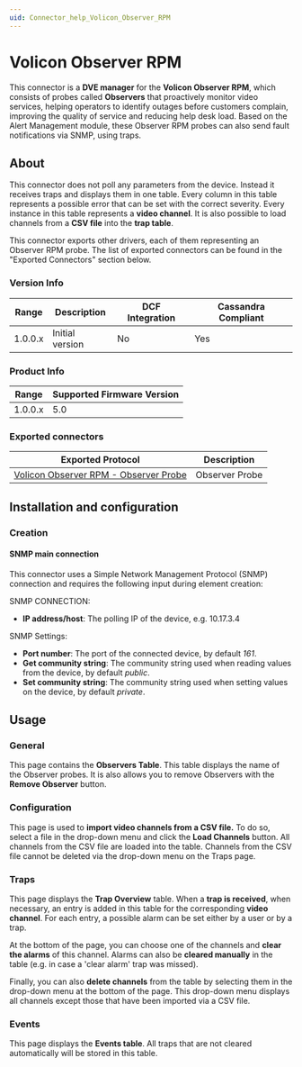 ```yaml
---
uid: Connector_help_Volicon_Observer_RPM
---
```


# Volicon Observer RPM

This connector is a **DVE manager** for the **Volicon Observer RPM**, which consists of probes called **Observers** that proactively monitor video services, helping operators to identify outages before customers complain, improving the quality of service and reducing help desk load. Based on the Alert Management module, these Observer RPM probes can also send fault notifications via SNMP, using traps.

## About

This connector does not poll any parameters from the device. Instead it receives traps and displays them in one table. Every column in this table represents a possible error that can be set with the correct severity. Every instance in this table represents a **video channel**. It is also possible to load channels from a **CSV file** into the **trap table**.

This connector exports other drivers, each of them representing an Observer RPM probe. The list of exported connectors can be found in the "Exported Connectors" section below.

### Version Info

| **Range** | **Description** | **DCF Integration** | **Cassandra Compliant** |
|------------------|-----------------|---------------------|-------------------------|
| 1.0.0.x          | Initial version | No                  | Yes                     |

### Product Info

| Range | Supported Firmware Version |
|------------------|-----------------------------|
| 1.0.0.x          | 5.0                         |

### Exported connectors

| **Exported Protocol**                                                                                        | **Description** |
|--------------------------------------------------------------------------------------------------------------|-----------------|
| [Volicon Observer RPM - Observer Probe](xref:Connector_help_Volicon_Observer_RPM_-_Observer_Probe) | Observer Probe  |

## Installation and configuration

### Creation

#### SNMP main connection

This connector uses a Simple Network Management Protocol (SNMP) connection and requires the following input during element creation:

SNMP CONNECTION:

- **IP address/host**: The polling IP of the device, e.g. 10.17.3.4

SNMP Settings:

- **Port number**: The port of the connected device, by default *161*.
- **Get community string**: The community string used when reading values from the device, by default *public*.
- **Set community string**: The community string used when setting values on the device, by default *private*.

## Usage

### General

This page contains the **Observers Table**. This table displays the name of the Observer probes. It is also allows you to remove Observers with the **Remove Observer** button.

### Configuration

This page is used to **import video channels from a CSV file.** To do so, select a file in the drop-down menu and click the **Load Channels** button. All channels from the CSV file are loaded into the table. Channels from the CSV file cannot be deleted via the drop-down menu on the Traps page.

### Traps

This page displays the **Trap Overview** table. When a **trap is received**, when necessary, an entry is added in this table for the corresponding **video channel**. For each entry, a possible alarm can be set either by a user or by a trap.

At the bottom of the page, you can choose one of the channels and **clear the alarms** of this channel. Alarms can also be **cleared manually** in the table (e.g. in case a 'clear alarm' trap was missed).

Finally, you can also **delete channels** from the table by selecting them in the drop-down menu at the bottom of the page. This drop-down menu displays all channels except those that have been imported via a CSV file.

### Events

This page displays the **Events table**. All traps that are not cleared automatically will be stored in this table.
